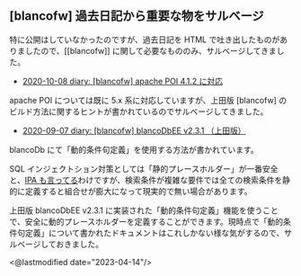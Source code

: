 ## [blancofw] 過去日記から重要な物をサルベージ

特に公開はしていなかったのですが、過去日記を HTML で吐き出したものがありましたので、[[blancofw]] に関して必要なもののみ、サルベージしてきました。

* [2020-10-08 diary: [blancofw] apache POI 4.1.2 に対応](../2020/ig201008.html)

apache POI については既に 5.x 系に対応していますが、上田版 [blancofw] のビルド方法に関するヒントが書かれているのでサルベージしてきました。

* [2020-09-07 diary: [blancofw] blancoDbEE v2.3.1 （上田版）](../2020/ig200907.html)

blancoDb にて「動的条件句定義」を使用する方法が書かれています。

SQL インジェクトション対策としては「静的プレースホルダー」が一番安全と、[IPA も言ってる](https://www.ipa.go.jp/security/vuln/websecurity/ug65p900000196e2-att/000017320.pdf)わけですが、検索条件が複雑な要件では全ての検索条件を静的に定義すると組合せが膨大になって現実的で無い場合があります。

上田版 blancoDbEE v2.3.1 に実装された「動的条件句定義」機能を使うことで、安全に動的プレースホルダーを定義することができます。現時点で「動的条件句定義」について書かれたドキュメントはこれしかない様な気がするので、サルベージしておきました。

<@lastmodified date="2023-04-14"/>
